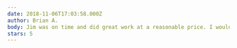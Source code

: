 ```yaml
---
date: 2018-11-06T17:03:58.000Z
author: Brian A.
body: Jim was on time and did great work at a reasonable price. I would hire him again without question.
stars: 5
---
```

